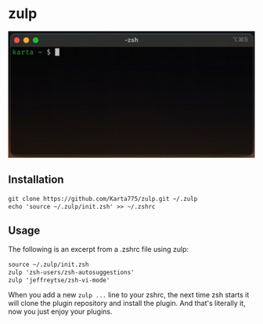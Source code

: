 # zulp

![zulp recording](https://raw.githubusercontent.com/Karta775/zulp/main/recording.gif)

## Installation
```shell
git clone https://github.com/Karta775/zulp.git ~/.zulp
echo 'source ~/.zulp/init.zsh' >> ~/.zshrc
```

## Usage
The following is an excerpt from a .zshrc file using zulp:
```shell
source ~/.zulp/init.zsh
zulp 'zsh-users/zsh-autosuggestions'
zulp 'jeffreytse/zsh-vi-mode'
```
When you add a new `zulp ...` line to your zshrc, the next time zsh starts it will clone the plugin repository and install the plugin. And that's literally it, now you just enjoy your plugins.

